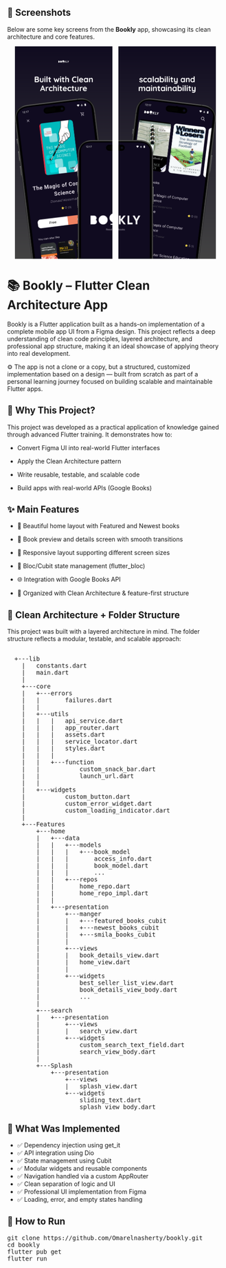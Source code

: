
## 📸 Screenshots

Below are some key screens from the **Bookly** app, showcasing its clean architecture and core features.

<p align="center">
  <img src="assets/images/1.png" width="300" style="max-width: 45%; margin-right: 10px;" alt="Clean Architecture" />
  <img src="assets/images/2.png" width="300" style="max-width: 45%;" alt="App Screens" />
</p>




# 📚 Bookly – Flutter Clean Architecture App
Bookly is a Flutter application built as a hands-on implementation of a complete mobile app UI from a Figma design. This project reflects a deep understanding of clean code principles, layered architecture, and professional app structure, making it an ideal showcase of applying theory into real development.

⚙️ The app is not a clone or a copy, but a structured, customized implementation based on a design — built from scratch as part of a personal learning journey focused on building scalable and maintainable Flutter apps.



## 🚀 Why This Project?
This project was developed as a practical application of knowledge gained through advanced Flutter training. It demonstrates how to:

* Convert Figma UI into real-world Flutter interfaces

* Apply the Clean Architecture pattern

* Write reusable, testable, and scalable code

* Build apps with real-world APIs (Google Books)

  
## ✨ Main Features
* 📖 Beautiful home layout with Featured and Newest books

* 📘 Book preview and details screen with smooth transitions

* 📱 Responsive layout supporting different screen sizes

* 🧠 Bloc/Cubit state management (flutter_bloc)

* 🌐 Integration with Google Books API

* 🧼 Organized with Clean Architecture & feature-first structure


## 🧠 Clean Architecture + Folder Structure

This project was built with a layered architecture in mind. The folder structure reflects a modular, testable, and scalable approach:
<pre> 
  +---lib
    |   constants.dart
    |   main.dart
    |
    +---core
    |   +---errors
    |   |       failures.dart
    |   |
    |   +---utils
    |   |   |   api_service.dart
    |   |   |   app_router.dart
    |   |   |   assets.dart
    |   |   |   service_locator.dart
    |   |   |   styles.dart
    |   |   |
    |   |   +---function
    |   |           custom_snack_bar.dart
    |   |           launch_url.dart
    |   |
    |   +---widgets
    |           custom_button.dart
    |           custom_error_widget.dart
    |           custom_loading_indicator.dart
    |
    +---Features
        +---home
        |   +---data
        |   |   +---models
        |   |   |   +---book_model
        |   |   |       access_info.dart
        |   |   |       book_model.dart
        |   |   |       ...
        |   |   +---repos
        |   |       home_repo.dart
        |   |       home_repo_impl.dart
        |   |
        |   +---presentation
        |       +---manger
        |       |   +---featured_books_cubit
        |       |   +---newest_books_cubit
        |       |   +---smila_books_cubit
        |       |
        |       +---views
        |       |   book_details_view.dart
        |       |   home_view.dart
        |       |
        |       +---widgets
        |           best_seller_list_view.dart
        |           book_details_view_body.dart
        |           ...
        |
        +---search
        |   +---presentation
        |       +---views
        |       |   search_view.dart
        |       +---widgets
        |           custom_search_text_field.dart
        |           search_view_body.dart
        |
        +---Splash
            +---presentation
                +---views
                |   splash_view.dart
                +---widgets
                    sliding_text.dart
                    splash_view_body.dart
</pre>

## 🚀 What Was Implemented
* ✅ Dependency injection using get_it
* ✅ API integration using Dio
* ✅ State management using Cubit
* ✅ Modular widgets and reusable components
* ✅ Navigation handled via a custom AppRouter
* ✅ Clean separation of logic and UI
* ✅ Professional UI implementation from Figma
* ✅ Loading, error, and empty states handling


## 🧪 How to Run
<pre>
git clone https://github.com/Omarelnasherty/bookly.git
cd bookly
flutter pub get
flutter run
</pre>





